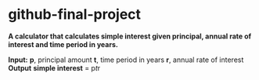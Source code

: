 # github-final-project

**A calculator that calculates simple interest given principal, annual rate of interest and time period in years.**

**Input:**
   **p**, principal amount
   **t**, time period in years
   **r**, annual rate of interest
**Output**
   **simple interest** = p*t*r
